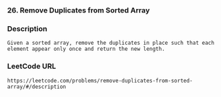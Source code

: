 ### 26. Remove Duplicates from Sorted Array

### Description
	Given a sorted array, remove the duplicates in place such that each element appear only once and return the new length.

### LeetCode URL
	https://leetcode.com/problems/remove-duplicates-from-sorted-array/#/description
